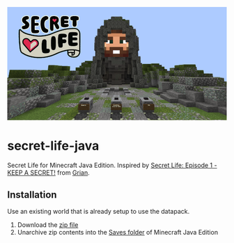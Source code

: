 ![Secret Life](/secret-life-java.png)

# secret-life-java
Secret Life for Minecraft Java Edition. Inspired by [Secret Life: Episode 1 - KEEP A SECRET!](https://www.youtube.com/watch?v=CRlNu1rgJ4w) from [Grian](https://www.youtube.com/@Grian).

## Installation
Use an existing world that is already setup to use the datapack.
1. Download the [zip file](https://github.com/kirbycope/secret-life-java/archive/refs/heads/main.zip)
1. Unarchive zip contents into the [Saves folder](https://help.minecraft.net/hc/en-us/articles/4409159214605-Managing-Data-and-Game-Storage-in-Minecraft-Java-Edition) of Minecraft Java Edition
